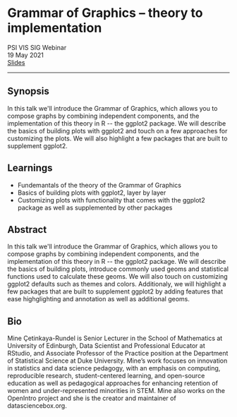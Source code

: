 # Grammar of Graphics – theory to implementation

PSI VIS SIG Webinar  
19 May 2021  
[Slides](http://bit.ly/ggplot2-vissig)

----

## Synopsis

In this talk we'll introduce the Grammar of Graphics, which allows you to compose graphs by combining independent components, and the implementation of this theory in R -- the ggplot2 package. We will describe the basics of building plots with ggplot2 and touch on a few approaches for customizing the plots. We will also highlight a few packages that are built to supplement ggplot2.

## Learnings

- Fundemantals of the theory of the Grammar of Graphics
- Basics of building plots with ggplot2, layer by layer
- Customizing plots with functionality that comes with the ggplot2 package as well as supplemented by other packages

## Abstract

In this talk we'll introduce the Grammar of Graphics, which allows you to compose graphs by combining independent components, and the implementation of this theory in R -- the ggplot2 package. We will describe the basics of building plots, introduce commonly used geoms and statistical functions used to calculate these geoms. We will also touch on customizing ggplot2 defaults such as themes and colors. Additionaly, we will highlight a few packages that are built to supplement ggplot2 by adding features that ease highglighting and annotation as well as additional geoms.

## Bio

Mine Çetinkaya-Rundel is Senior Lecturer in the School of Mathematics at University of Edinburgh, Data Scientist and Professional Educator at RStudio, and Associate Professor of the Practice position at the Department of Statistical Science at Duke University. Mine’s work focuses on innovation in statistics and data science pedagogy, with an emphasis on computing, reproducible research, student-centered learning, and open-source education as well as pedagogical approaches for enhancing retention of women and under-represented minorities in STEM. Mine also works on the OpenIntro project and she is the creator and maintainer of datasciencebox.org.